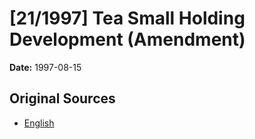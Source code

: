 # [21/1997] Tea Small Holding Development (Amendment)

**Date:** 1997-08-15

## Original Sources

- [English](https://documents.gov.lk/view/acts/1997/8/21-1997_E.pdf)
